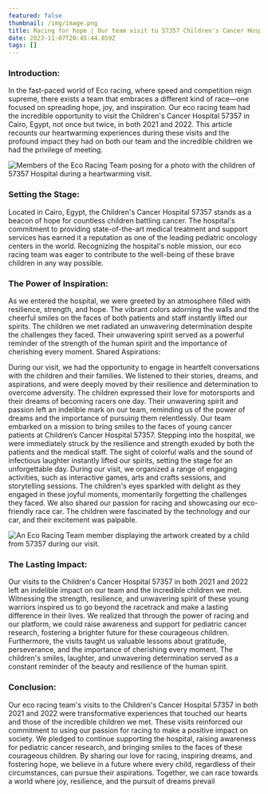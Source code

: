 ```yaml
---
featured: false
thumbnail: /img/image.png
title: Racing for hope | Our team visit to 57357 Children's Cancer Hospital.
date: 2023-11-07T20:45:44.859Z
tags: []
---
```

### Introduction:

In the fast-paced world of Eco racing, where speed and competition reign supreme, there exists a team that embraces a different kind of race—one focused on spreading hope, joy, and inspiration. Our eco racing team had the incredible opportunity to visit the Children's Cancer Hospital 57357 in Cairo, Egypt, not once but twice, in both 2021 and 2022. This article recounts our heartwarming experiences during these visits and the profound impact they had on both our team and the incredible children we had the privilege of meeting.

![Members of the Eco Racing Team posing for a photo with the children of 57357 Hospital during a heartwarming visit.](/img/image-1-.png "Eco Racing Team posing for a photo with the children")

### Setting the Stage:

Located in Cairo, Egypt, the Children's Cancer Hospital 57357 stands as a beacon of hope for countless children battling cancer. The hospital's commitment to providing state-of-the-art medical treatment and support services has earned it a reputation as one of the leading pediatric oncology centers in the world. Recognizing the hospital's noble mission, our eco racing team was eager to contribute to the well-being of these brave children in any way possible.

### The Power of Inspiration:

As we entered the hospital, we were greeted by an atmosphere filled with resilience, strength, and hope. The vibrant colors adorning the walls and the cheerful smiles on the faces of both patients and staff instantly lifted our spirits. The children we met radiated an unwavering determination despite the challenges they faced. Their unwavering spirit served as a powerful reminder of the strength of the human spirit and the importance of cherishing every moment.
Shared Aspirations:

During our visit, we had the opportunity to engage in heartfelt conversations with the children and their families. We listened to their stories, dreams, and aspirations, and were deeply moved by their resilience and determination to overcome adversity. The children expressed their love for motorsports and their dreams of becoming racers one day. Their unwavering spirit and passion left an indelible mark on our team, reminding us of the power of dreams and the importance of pursuing them relentlessly.
Our team embarked on a mission to bring smiles to the faces of young cancer patients at Children’s Cancer Hospital 57357. Stepping into the hospital, we were immediately struck by the resilience and strength exuded by both the patients and the medical staff. The sight of colorful walls and the sound of infectious laughter instantly lifted our spirits, setting the stage for an unforgettable day.
During our visit, we organized a range of engaging activities, such as interactive games, arts and crafts sessions, and storytelling sessions. The children's eyes sparkled with delight as they engaged in these joyful moments, momentarily forgetting the challenges they faced. We also shared our passion for racing and showcasing our eco-friendly race car. The children were fascinated by the technology and our car, and their excitement was palpable.

![An Eco Racing Team member displaying the artwork created by a child from 57357 during our visit.](/img/image.png "An Eco Racing Team member displaying the artwork created by a child")

### The Lasting Impact:

Our visits to the Children's Cancer Hospital 57357 in both 2021 and 2022 left an indelible impact on our team and the incredible children we met. Witnessing the strength, resilience, and unwavering spirit of these young warriors inspired us to go beyond the racetrack and make a lasting difference in their lives. We realized that through the power of racing and our platform, we could raise awareness and support for pediatric cancer research, fostering a brighter future for these courageous children.
Furthermore, the visits taught us valuable lessons about gratitude, perseverance, and the importance of cherishing every moment. The children's smiles, laughter, and unwavering determination served as a constant reminder of the beauty and resilience of the human spirit.

### Conclusion:

Our eco racing team's visits to the Children's Cancer Hospital 57357 in both 2021 and 2022 were transformative experiences that touched our hearts and those of the incredible children we met. These visits reinforced our commitment to using our passion for racing to make a positive impact on society. We pledged to continue supporting the hospital, raising awareness for pediatric cancer research, and bringing smiles to the faces of these courageous children.
By sharing our love for racing, inspiring dreams, and fostering hope, we believe in a future where every child, regardless of their circumstances, can pursue their aspirations. Together, we can race towards a world where joy, resilience, and the pursuit of dreams prevail